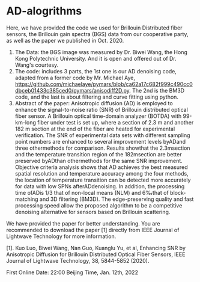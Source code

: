 # AD-alogrithms

Here, we have provided the code we used for Brillouin Distributed fiber sensors, the Brillouin gain spectra (BGS) data from our cooperative party, as well as the paper we published in Oct. 2020.

1. The Data: the BGS image was measured by Dr. Biwei Wang, the Hong Kong Polytechnic University. And it is open and offered out of Dr. Wang's courtesy.
2. The code: includes 3 parts, the 1st one is our AD denoising code, adapted from a former code by Mr. Michael Aye, https://github.com/michaelaye/pymars/blob/ca62a17c682f999c490cc0dbceb01433c385ced0/pymars/anisodiff2D.py. The 2nd is the BM3D code, and the last is about filtering and curve fitting using python.
3. Abstract of the paper: Anisotropic diffusion (AD) is employed to enhance the signal-to-noise ratio (SNR) of Brillouin distributed optical fiber sensor. A Brillouin optical time-domain analyzer (BOTDA) with 99-km-long fiber under test is set up, where a section of 2.3 m and another 182 m section at the end of the fiber are heated for experimental verification. The SNR of experimental data sets with different sampling point numbers are enhanced to several improvement levels byADand three othermethods for comparison. Results showthat the 2.3msection and the temperature transition region of the 182msection are better preserved byADthan othermethods for the same SNR improvement. Objective criteria analysis shows that AD achieves the best measured spatial resolution and temperature accuracy among the four methods, the location of temperature transition can be detected more accurately for data with low SPNs afterADdenoising. In addition, the processing time ofADis 1/3 that of non-local means (NLM) and 6‰that of block-matching and 3D filtering (BM3D). The edge-preserving quality and fast processing speed allow the proposed algorithm to be a competitive denoising alternative for sensors based on Brillouin scattering.

We have provided the paper for better understanding. You are recommended to download the paper [1] directly from IEEE Journal of Lightwave Technology for more information.

[1]. Kuo Luo, Biwei Wang, Nan Guo, Kuanglu Yu, et al, Enhancing SNR by Anisotropic Diffusion for Brillouin Distributed Optical Fiber Sensors, IEEE Journal of Lightwave Technology, 38, 5844-5852 (2020).

First Online Date: 22:00 Beijing Time, Jan. 12th, 2022
